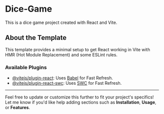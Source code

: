 # Dice-Game

This is a dice game project created with React and Vite.

## About the Template

This template provides a minimal setup to get React working in Vite with HMR (Hot Module Replacement) and some ESLint rules.

### Available Plugins

- [@vitejs/plugin-react](https://github.com/vitejs/vite-plugin-react/blob/main/packages/plugin-react/README.md): Uses [Babel](https://babeljs.io/) for Fast Refresh.
- [@vitejs/plugin-react-swc](https://github.com/vitejs/vite-plugin-react-swc): Uses [SWC](https://swc.rs/) for Fast Refresh.

---

Feel free to update or customize this further to fit your project's specifics! Let me know if you'd like help adding sections such as **Installation**, **Usage**, or **Features**.
